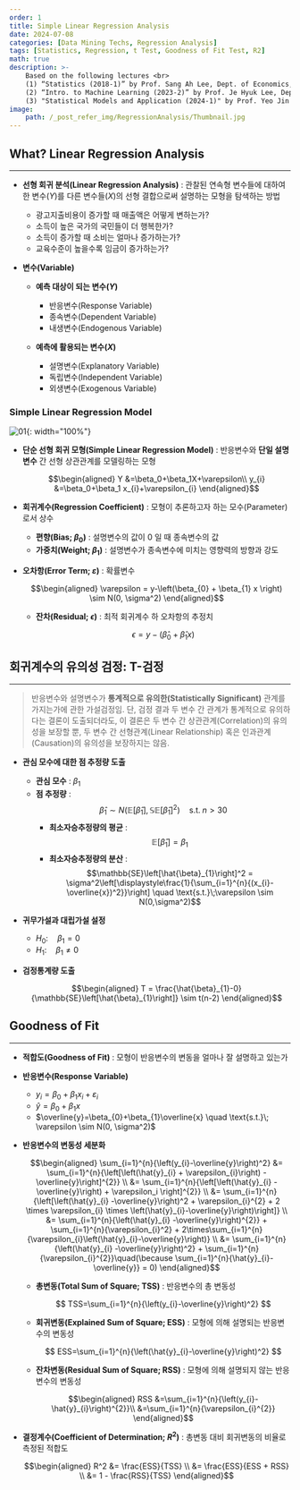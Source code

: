 ```yaml
---
order: 1
title: Simple Linear Regression Analysis
date: 2024-07-08
categories: [Data Mining Techs, Regression Analysis]
tags: [Statistics, Regression, t Test, Goodness of Fit Test, R2]
math: true
description: >-
    Based on the following lectures <br>
    (1) “Statistics (2018-1)” by Prof. Sang Ah Lee, Dept. of Economics, College of Economics & Commerce, Kookmin Univ. <br>
    (2) “Intro. to Machine Learning (2023-2)” by Prof. Je Hyuk Lee, Dept. of Data Science, The Grad. School, Kookmin Univ. <br>
    (3) "Statistical Models and Application (2024-1)" by Prof. Yeo Jin Chung, Dept. of Data Science, The Grad. School, Kookmin Univ.
image:
    path: /_post_refer_img/RegressionAnalysis/Thumbnail.jpg
---
```


## What? Linear Regression Analysis
-----

- **선형 회귀 분석(Linear Regression Analysis)** : 관찰된 연속형 변수들에 대하여 한 변수($Y$)를 다른 변수들($X$)의 선형 결합으로써 설명하는 모형을 탐색하는 방법
    - 광고지출비용이 증가할 때 매출액은 어떻게 변하는가?
    - 소득이 높은 국가의 국민들이 더 행복한가?
    - 소득이 증가할 때 소비는 얼마나 증가하는가?
    - 교육수준이 높을수록 임금이 증가하는가?

- **변수(Variable)**
    - **예측 대상이 되는 변수($Y$)**
        - 반응변수(Response Variable)
        - 종속변수(Dependent Variable)
        - 내생변수(Endogenous Variable)

    - **예측에 활용되는 변수($X$)**
        - 설명변수(Explanatory Variable)
        - 독립변수(Independent Variable)
        - 외생변수(Exogenous Variable)

### Simple Linear Regression Model

![01](/_post_refer_img/RegressionAnalysis/01-01.png){: width="100%"}

- **단순 선형 회귀 모형(Simple Linear Regression Model)** : 반응변수와 **단일 설명변수** 간 선형 상관관계를 모델링하는 모형

    $$\begin{aligned}
    Y
    &=\beta_0+\beta_1X+\varepsilon\\
    y_{i}
    &=\beta_0+\beta_1 x_{i}+\varepsilon_{i}
    \end{aligned}$$

- **회귀계수(Regression Coefficient)** : 모형이 추론하고자 하는 모수(Parameter)로서 상수
    - **편향(Bias; $\beta_0$)** : 설명변수의 값이 $0$ 일 때 종속변수의 값
    - **가중치(Weight; $\beta_1$)** : 설명변수가 종속변수에 미치는 영향력의 방향과 강도

- **오차항(Error Term; $\varepsilon$)** : 확률변수

    $$\begin{aligned}
    \varepsilon = y-\left(\beta_{0} + \beta_{1} x \right) \sim N(0, \sigma^2)
    \end{aligned}$$

    - **잔차(Residual; $\epsilon$)** : 최적 회귀계수 하 오차항의 추정치

        $$
        \epsilon=y-\left(\hat{\beta}_{0} + \hat{\beta}_{1} x \right)
        $$

## 회귀계수의 유의성 검정: T-검정
-----

> 반응변수와 설명변수가 **통계적으로 유의한(Statistically Significant)** 관계를 가지는가에 관한 가설검정임. 단, 검정 결과 두 변수 간 관계가 통계적으로 유의하다는 결론이 도출되더라도, 이 결론은 두 변수 간 상관관계(Correlation)의 유의성을 보장할 뿐, 두 변수 간 선형관계(Linear Relationship) 혹은 인과관계(Causation)의 유의성을 보장하지는 않음.

- **관심 모수에 대한 점 추정량 도출**
    - **관심 모수** : $\beta_{1}$
    - **점 추정량** : $$\hat{\beta}_{1} \sim N(\mathbb{E}\left[\hat{\beta}_{1}\right], \mathbb{SE}\left[\hat{\beta}_{1}\right]^2) \quad \text{s.t.}\;n>30$$
        - **최소자승추정량의 평균** : $$\mathbb{E}\left[\hat{\beta}_{1}\right] = \beta_{1}$$
        - **최소자승추정량의 분산** : $$\mathbb{SE}\left[\hat{\beta}_{1}\right]^2 = \sigma^2\left[\displaystyle\frac{1}{\sum_{i=1}^{n}{(x_{i}-\overline{x})^2}}\right] \quad \text{s.t.}\;\varepsilon \sim N(0,\sigma^2)$$

- **귀무가설과 대립가설 설정**
    - $H_{0}: \quad \beta_{1} = 0$
    - $H_{1}: \quad \beta_{1} \ne 0$

- **검정통계량 도출**

    $$\begin{aligned}
    T = \frac{\hat{\beta}_{1}-0}{\mathbb{SE}\left[\hat{\beta}_{1}\right]} \sim t(n-2)
    \end{aligned}$$

## Goodness of Fit
-----

- **적합도(Goodness of Fit)** : 모형이 반응변수의 변동을 얼마나 잘 설명하고 있는가

- **반응변수(Response Variable)**
    - $y_{i}=\beta_{0}+\beta_{1}x_{i}+\varepsilon_{i}$
    - $\hat{y}=\beta_{0}+\beta_{1}x$
    - $\overline{y}=\beta_{0}+\beta_{1}\overline{x} \quad \text{s.t.}\; \varepsilon \sim N(0, \sigma^2)$

- **반응변수의 변동성 세분화**

    $$\begin{aligned}
    \sum_{i=1}^{n}{\left(y_{i}-\overline{y}\right)^2}
    &= \sum_{i=1}^{n}{\left[\left(\hat{y}_{i} + \varepsilon_{i}\right) -\overline{y}\right]^{2}} \\
    &= \sum_{i=1}^{n}{\left[\left(\hat{y}_{i} -\overline{y}\right) + \varepsilon_i \right]^{2}} \\
    &= \sum_{i=1}^{n}{\left[\left(\hat{y}_{i} -\overline{y}\right)^2 + \varepsilon_{i}^{2} + 2 \times \varepsilon_{i} \times \left(\hat{y}_{i}-\overline{y}\right)\right]} \\
    &= \sum_{i=1}^{n}{\left(\hat{y}_{i} -\overline{y}\right)^{2}} + \sum_{i=1}^{n}{\varepsilon_{i}^2} + 2\times\sum_{i=1}^{n}{\varepsilon_{i}\left(\hat{y}_{i}-\overline{y}\right)} \\
    &= \sum_{i=1}^{n}{\left(\hat{y}_{i} -\overline{y}\right)^2} + \sum_{i=1}^{n}{\varepsilon_{i}^{2}}\quad(\because \sum_{i=1}^{n}{\hat{y}_{i}-\overline{y}} = 0)
    \end{aligned}$$

    - **총변동(Total Sum of Square; TSS)** : 반응변수의 총 변동성

        $$
        TSS=\sum_{i=1}^{n}{\left(y_{i}-\overline{y}\right)^2}
        $$

    - **회귀변동(Explained Sum of Square; ESS)** : 모형에 의해 설명되는 반응변수의 변동성

        $$
        ESS=\sum_{i=1}^{n}{\left(\hat{y}_{i}-\overline{y}\right)^2}
        $$

    - **잔차변동(Residual Sum of Square; RSS)** : 모형에 의해 설명되지 않는 반응변수의 변동성

        $$\begin{aligned}
        RSS
        &=\sum_{i=1}^{n}{\left(y_{i}-\hat{y}_{i}\right)^{2}}\\
        &=\sum_{i=1}^{n}{\varepsilon_{i}^{2}}
        \end{aligned}$$

- **결정계수(Coefficient of Determination; $R^2$)** : 총변동 대비 회귀변동의 비율로 측정된 적합도

    $$\begin{aligned}
    R^2
    &= \frac{ESS}{TSS} \\
    &= \frac{ESS}{ESS + RSS} \\
    &= 1 - \frac{RSS}{TSS}
    \end{aligned}$$